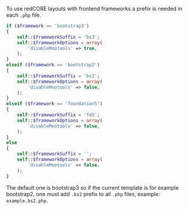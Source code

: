 To use redCORE layouts with frontend frameworks a prefix is needed in each `.php` file.
```php
if ($framework == 'bootstrap3')
{
    self::$frameworkSuffix = 'bs3';
    self::$frameworkOptions = array(
        'disableMootools' => true,
    );
}
elseif ($framework == 'bootstrap2')
{
    self::$frameworkSuffix = 'bs2';
    self::$frameworkOptions = array(
        'disableMootools' => false,
    );
}
elseif ($framework == 'foundation5')
{
    self::$frameworkSuffix = 'fd5';
    self::$frameworkOptions = array(
        'disableMootools' => false,
    );
}
else
{
    self::$frameworkSuffix = '';
    self::$frameworkOptions = array(
        'disableMootools' => false,
    );
}
```

The default one is bootstrap3 so if the current template is for example bootstrap2, one must add `.bs2` prefix to all `.php` files, example: `example.bs2.php`.